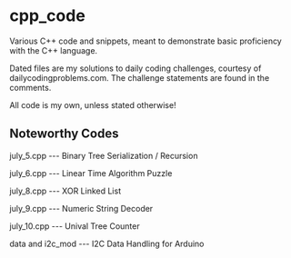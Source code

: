 # cpp_code
Various C++ code and snippets, meant to demonstrate basic proficiency with the C++ language.

Dated files are my solutions to daily coding challenges, courtesy of dailycodingproblems.com.  The challenge statements are found in the comments.

All code is my own, unless stated otherwise!  

Noteworthy Codes
----------------------------------------------
july_5.cpp --- Binary Tree Serialization / Recursion
<p>
july_6.cpp --- Linear Time Algorithm Puzzle
<p>
july_8.cpp --- XOR Linked List
<p>
july_9.cpp --- Numeric String Decoder 
<p>
july_10.cpp --- Unival Tree Counter
<p>
data and i2c_mod --- I2C Data Handling for Arduino
